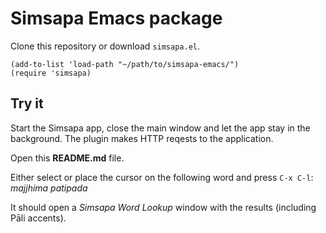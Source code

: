 # Simsapa Emacs package

Clone this repository or download `simsapa.el`.

``` emacs-lisp
(add-to-list 'load-path "~/path/to/simsapa-emacs/")
(require 'simsapa)
```

## Try it

Start the Simsapa app, close the main window and let the app stay in the
background. The plugin makes HTTP reqests to the application.

Open this **README.md** file.

Either select or place the cursor on the following word and press `C-x C-l`: _majjhima patipada_

It should open a _Simsapa Word Lookup_ window with the results (including Pāli accents).
